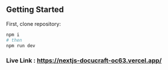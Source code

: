 
## Getting Started

First, clone repository:

```bash
npm i
# then
npm run dev
```

### Live Link : https://nextjs-docucraft-oc63.vercel.app/
